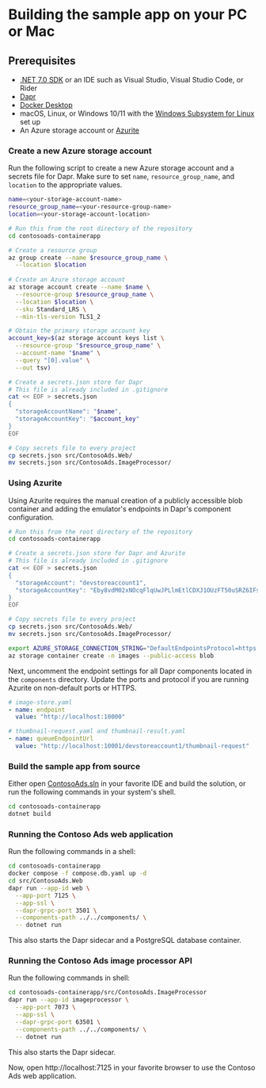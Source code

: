 # Building the sample app on your PC or Mac

## Prerequisites

* [.NET 7.0 SDK](https://dotnet.microsoft.com/en-us/download/dotnet/7.0) or an IDE such as Visual Studio, Visual Studio Code, or Rider
* [Dapr](https://docs.dapr.io/getting-started/install-dapr-cli/)
* [Docker Desktop](https://docs.docker.com/docker-desktop/install/) 
* macOS, Linux, or Windows 10/11 with the [Windows Subsystem for Linux](https://docs.microsoft.com/en-us/windows/wsl/) set up
* An Azure storage account or [Azurite](https://docs.microsoft.com/en-us/azure/storage/common/storage-use-azurite?toc=%2Fazure%2Fstorage%2Fblobs%2Ftoc.json&tabs=visual-studio)

### Create a new Azure storage account

Run the following script to create a new Azure storage account and a secrets file for Dapr. 
Make sure to set `name`, `resource_group_name`, and `location` to the appropriate values.

```bash
name=<your-storage-account-name>
resource_group_name=<your-resource-group-name>
location=<your-storage-account-location>

# Run this from the root directory of the repository
cd contosoads-containerapp

# Create a resource group
az group create --name $resource_group_name \
  --location $location
  
# Create an Azure storage account
az storage account create --name $name \
  --resource-group $resource_group_name \
  --location $location \
  --sku Standard_LRS \
  --min-tls-version TLS1_2

# Obtain the primary storage account key
account_key=$(az storage account keys list \
  --resource-group "$resource_group_name" \
  --account-name "$name" \
  --query "[0].value" \
  --out tsv)

# Create a secrets.json store for Dapr
# This file is already included in .gitignore
cat << EOF > secrets.json
{
  "storageAccountName": "$name",
  "storageAccountKey": "$account_key"
}
EOF

# Copy secrets file to every project
cp secrets.json src/ContosoAds.Web/
mv secrets.json src/ContosoAds.ImageProcessor/ 
```

### Using Azurite

Using Azurite requires the manual creation of a publicly accessible blob container and adding the
emulator's endpoints in Dapr's component configuration.

```bash
# Run this from the root directory of the repository
cd contosoads-containerapp

# Create a secrets.json store for Dapr and Azurite
# This file is already included in .gitignore
cat << EOF > secrets.json
{
  "storageAccount": "devstoreaccount1",
  "storageAccountKey": "Eby8vdM02xNOcqFlqUwJPLlmEtlCDXJ1OUzFT50uSRZ6IFsuFq2UVErCz4I6tq/K1SZFPTOtr/KBHBeksoGMGw=="
}
EOF

# Copy secrets file to every project
cp secrets.json src/ContosoAds.Web/
mv secrets.json src/ContosoAds.ImageProcessor/ 

export AZURE_STORAGE_CONNECTION_STRING="DefaultEndpointsProtocol=https;AccountName=devstoreaccount1;AccountKey=Eby8vdM02xNOcqFlqUwJPLlmEtlCDXJ1OUzFT50uSRZ6IFsuFq2UVErCz4I6tq/K1SZFPTOtr/KBHBeksoGMGw==;BlobEndpoint=http://127.0.0.1:10000/devstoreaccount1;"
az storage container create -n images --public-access blob
```

Next, uncomment the endpoint settings for all Dapr components located in the `components` directory. 
Update the ports and protocol if you are running Azurite on non-default ports or HTTPS.

```yaml
# image-store.yaml
- name: endpoint
  value: "http://localhost:10000"

# thumbnail-request.yaml and thumbnail-result.yaml
- name: queueEndpointUrl
  value: "http://localhost:10001/devstoreaccount1/thumbnail-request"
```


### Build the sample app from source 

Either open [ContosoAds.sln](../ContosoAds.sln) in your favorite IDE and build the solution, or run the 
following commands in your system's shell.

```bash
cd contosoads-containerapp
dotnet build
```

### Running the Contoso Ads web application

Run the following commands in a shell:

```bash
cd contosoads-containerapp
docker compose -f compose.db.yaml up -d
cd src/ContosoAds.Web
dapr run --app-id web \
  --app-port 7125 \
  --app-ssl \
  --dapr-grpc-port 3501 \
  --components-path ../../components/ \
  -- dotnet run
```

This also starts the Dapr sidecar and a PostgreSQL database container.

### Running the Contoso Ads image processor API

Run the following commands in shell:

```bash
cd contosoads-containerapp/src/ContosoAds.ImageProcessor
dapr run --app-id imageprocessor \
  --app-port 7073 \
  --app-ssl \
  --dapr-grpc-port 63501 \
  --components-path ../../components/ \
  -- dotnet run
```

This also starts the Dapr sidecar.

Now, open http://localhost:7125 in your favorite browser to use the Contoso Ads web application.